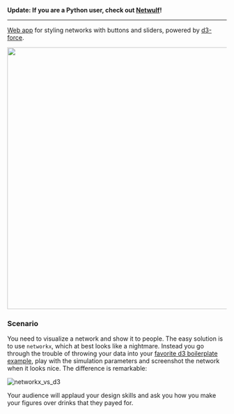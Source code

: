 **Update: If you are a Python user, check out [Netwulf](https://github.com/benmaier/netwulf/)!**

-------

[Web app](http://ulfaslak.com/works/network_styling_with_d3/index.html) for styling networks with buttons and sliders, powered by [d3-force](https://github.com/d3/d3-force).

<p align="center"><img src="http://ulfaslak.com/files/network_webapp_teaser.png" width=600></p>

### Scenario
You need to visualize a network and show it to people. The easy solution is to use `networkx`, which at best looks like a nightmare. Instead you go through the trouble of throwing your data into your [favorite d3 boilerplate example](https://bl.ocks.org/mbostock/ad70335eeef6d167bc36fd3c04378048), play with the simulation parameters and screenshot the network when it looks nice. The difference is remarkable: 

![networkx_vs_d3](http://ulfaslak.com/files/ugly_not_ugly.png)

Your audience will applaud your design skills and ask you how you make your figures over drinks that they payed for.
